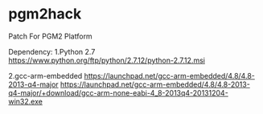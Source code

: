 # pgm2hack
Patch For PGM2 Platform

Dependency:
1.Python 2.7
https://www.python.org/ftp/python/2.7.12/python-2.7.12.msi

2.gcc-arm-embedded
https://launchpad.net/gcc-arm-embedded/4.8/4.8-2013-q4-major
https://launchpad.net/gcc-arm-embedded/4.8/4.8-2013-q4-major/+download/gcc-arm-none-eabi-4_8-2013q4-20131204-win32.exe